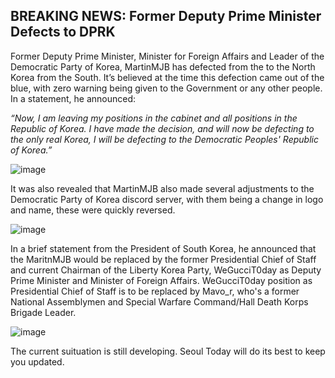 ## BREAKING NEWS: Former Deputy Prime Minister Defects to DPRK

Former Deputy Prime Minister, Minister for Foreign Affairs and Leader of the Democratic Party of Korea, MartinMJB has defected from the to the North Korea from the South. It’s believed at the time this defection came out of the blue, with zero warning being given to the Government or any other people. In a statement, he announced: 

*“Now, I am leaving my positions in the cabinet and all positions in the Republic of Korea. I have made the decision, and will now be defecting to the only real Korea, I will be defecting to the Democratic Peoples' Republic of Korea.”*

![image](https://github.com/SeoulToday/seoultoday.github.io/assets/119078441/91058403-997a-40e2-900f-bdeed890ee6f)

It was also revealed that MartinMJB also made several adjustments to the Democratic Party of Korea discord server, with them being a change in logo and name, these were quickly reversed. 

![image](https://github.com/SeoulToday/seoultoday.github.io/assets/119078441/4cf6d1fa-7cb3-46d9-bbc5-e443ef55f564)

In a brief statement from the President of South Korea, he announced that the MaritnMJB would be replaced by the former Presidential Chief of Staff and current Chairman of the Liberty Korea Party, WeGucciT0day as Deputy Prime Minister and Minister of Foreign Affairs. WeGucciT0day position as Presidential Chief of Staff is to be replaced by Mavo_r, who's a former National Assemblymen and Special Warfare Command/Hall Death Korps Brigade Leader.

![image](https://github.com/SeoulToday/seoultoday.github.io/assets/119078441/8f554d35-65f7-4496-acbf-5edb5e2e1b0c)

The current suituation is still developing. Seoul Today will do its best to keep you updated.

